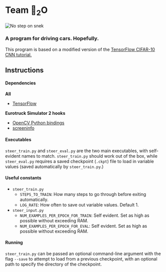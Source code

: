 # Team 🐍<sub>2</sub>O

![No step on snek](https://i.imgur.com/c4EYfd9.png)

### A program for driving cars. Hopefully.

This program is based on a modified version of the [TensorFlow CIFAR-10 CNN tutorial.](http://tensorflow.org/tutorials/deep_cnn/)


## Instructions

#### Dependencies
**All**
- [TensorFlow](https://www.tensorflow.org)

**Eurotruck Simulator 2 hooks**
- [OpenCV Python bindings](http://docs.opencv.org/3.2.0/d6/d00/tutorial_py_root.html)
- [screeninfo](https://pypi.python.org/pypi/screeninfo)

#### Executables
`steer_train.py` and `steer_eval.py` are the two main executables, with self-evident names to match. `steer_train.py` should work out of the box, while `steer_eval.py` requires a saved checkpoint (`.ckpt`) file to load in variable values (saved automatically by `steer_train.py`.)

#### Useful constants
- `steer_train.py`
  - `STEPS_TO_TRAIN`: How many steps to go through before exiting automatically. 
  - `LOG_RATE`: How often to save out variable values. Default 1.
- `steer_input.py`
  - `NUM_EXAMPLES_PER_EPOCH_FOR_TRAIN`: Self evident. Set as high as possible without exceeding RAM.
  - `NUM_EXAMPLES_PER_EPOCH_FOR_EVAL`: Self evident. Set as high as possible without exceeding RAM.
 
#### Running
`steer_train.py` can be passed an optional command-line argument with the flag `--save` to attempt to load from a previous checkpoint, with an optional path to specify the directory of the checkpoint.
